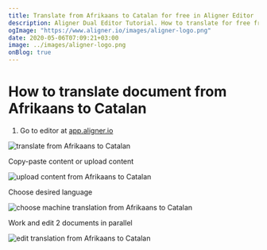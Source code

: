 ```yaml
---
title: Translate from Afrikaans to Catalan for free in Aligner Editor
description: Aligner Dual Editor Tutorial. How to translate for free from Afrikaans to Catalan. Aligner is multilingual document management platform. 
ogImage: "https://www.aligner.io/images/aligner-logo.png"
date: 2020-05-06T07:09:21+03:00
image: ../images/aligner-logo.png
onBlog: true
---
```


# How to translate document from Afrikaans to Catalan

1. Go to editor at [app.aligner.io](https://app.aligner.io "Aligner App web page")

![translate from Afrikaans to Catalan](../aligner-blank-editor.png "translate from Afrikaans to Catalan")

Copy-paste content or upload content

![upload content from Afrikaans to Catalan](../aligner-uploaded-document.png "upload content from Afrikaans to Catalan")

Choose desired language

![choose machine translation from Afrikaans to Catalan](../aligner-language-dropdown.png "choose machine translation from Afrikaans to Catalan")

Work and edit 2 documents in parallel

![edit translation from Afrikaans to Catalan](../aligner-double-sitded-editor.png "edit translation from Afrikaans to Catalan")

